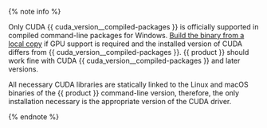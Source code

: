 
{% note info %}

Only CUDA {{ cuda_version__compiled-packages }} is officially supported in compiled command-line packages for Windows. [Вuild the binary from a local copy](../../../concepts/cli-installation.md) if GPU support is required and the installed version of CUDA differs from {{ cuda_version__compiled-packages }}. {{ product }} should work fine with CUDA {{ cuda_version__compiled-packages }} and later versions.

All necessary CUDA libraries are statically linked to the Linux and macOS binaries of the {{ product }} command-line version, therefore, the only installation necessary is the appropriate version of the CUDA driver.

{% endnote %}
